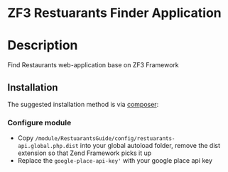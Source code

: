 ZF3 Restuarants Finder Application
=================

Description
==================

Find Restaurants web-application base on ZF3 Framework

## Installation

The suggested installation method is via [composer](https://getcomposer.org/):


### Configure module
* Copy `/module/RestuarantsGuide/config/restuarants-api.global.php.dist` into your global autoload folder, remove the dist extension so that Zend Framework picks it up
* Replace the `google-place-api-key'` with your google place api key

